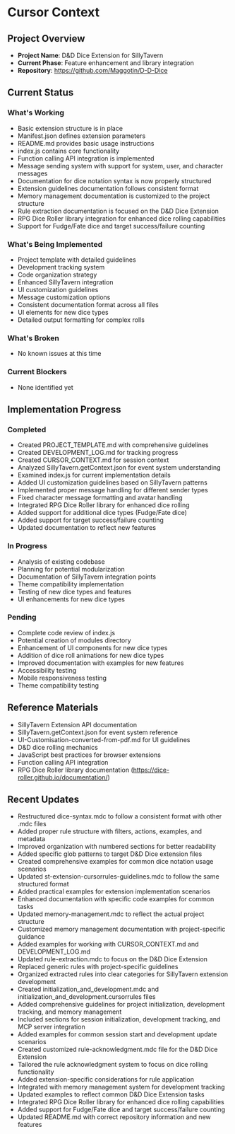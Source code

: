 # Cursor Context

## Project Overview
- **Project Name**: D&D Dice Extension for SillyTavern
- **Current Phase**: Feature enhancement and library integration
- **Repository**: https://github.com/Maggotin/D-D-Dice

## Current Status

### What's Working
- Basic extension structure is in place
- Manifest.json defines extension parameters
- README.md provides basic usage instructions
- index.js contains core functionality
- Function calling API integration is implemented
- Message sending system with support for system, user, and character messages
- Documentation for dice notation syntax is now properly structured
- Extension guidelines documentation follows consistent format
- Memory management documentation is customized to the project structure
- Rule extraction documentation is focused on the D&D Dice Extension
- RPG Dice Roller library integration for enhanced dice rolling capabilities
- Support for Fudge/Fate dice and target success/failure counting

### What's Being Implemented
- Project template with detailed guidelines
- Development tracking system
- Code organization strategy
- Enhanced SillyTavern integration
- UI customization guidelines
- Message customization options
- Consistent documentation format across all files
- UI elements for new dice types
- Detailed output formatting for complex rolls

### What's Broken
- No known issues at this time

### Current Blockers
- None identified yet

## Implementation Progress

### Completed
- Created PROJECT_TEMPLATE.md with comprehensive guidelines
- Created DEVELOPMENT_LOG.md for tracking progress
- Created CURSOR_CONTEXT.md for session context
- Analyzed SillyTavern.getContext.json for event system understanding
- Examined index.js for current implementation details
- Added UI customization guidelines based on SillyTavern patterns
- Implemented proper message handling for different sender types
- Fixed character message formatting and avatar handling
- Integrated RPG Dice Roller library for enhanced dice rolling
- Added support for additional dice types (Fudge/Fate dice)
- Added support for target success/failure counting
- Updated documentation to reflect new features

### In Progress
- Analysis of existing codebase
- Planning for potential modularization
- Documentation of SillyTavern integration points
- Theme compatibility implementation
- Testing of new dice types and features
- UI enhancements for new dice types

### Pending
- Complete code review of index.js
- Potential creation of modules directory
- Enhancement of UI components for new dice types
- Addition of dice roll animations for new dice types
- Improved documentation with examples for new features
- Accessibility testing
- Mobile responsiveness testing
- Theme compatibility testing

## Reference Materials
- SillyTavern Extension API documentation
- SillyTavern.getContext.json for event system reference
- UI-Customisation-converted-from-pdf.md for UI guidelines
- D&D dice rolling mechanics
- JavaScript best practices for browser extensions
- Function calling API integration
- RPG Dice Roller library documentation (https://dice-roller.github.io/documentation/)

## Recent Updates
- Restructured dice-syntax.mdc to follow a consistent format with other .mdc files
- Added proper rule structure with filters, actions, examples, and metadata
- Improved organization with numbered sections for better readability
- Added specific glob patterns to target D&D Dice extension files
- Created comprehensive examples for common dice notation usage scenarios
- Updated st-extension-cursorrules-guidelines.mdc to follow the same structured format
- Added practical examples for extension implementation scenarios
- Enhanced documentation with specific code examples for common tasks
- Updated memory-management.mdc to reflect the actual project structure
- Customized memory management documentation with project-specific guidance
- Added examples for working with CURSOR_CONTEXT.md and DEVELOPMENT_LOG.md
- Updated rule-extraction.mdc to focus on the D&D Dice Extension
- Replaced generic rules with project-specific guidelines
- Organized extracted rules into clear categories for SillyTavern extension development
- Created initialization_and_development.mdc and initialization_and_development.cursorrules files
- Added comprehensive guidelines for project initialization, development tracking, and memory management
- Included sections for session initialization, development tracking, and MCP server integration
- Added examples for common session start and development update scenarios
- Created customized rule-acknowledgment.mdc file for the D&D Dice Extension
- Tailored the rule acknowledgment system to focus on dice rolling functionality
- Added extension-specific considerations for rule application
- Integrated with memory management system for development tracking
- Updated examples to reflect common D&D Dice Extension tasks
- Integrated RPG Dice Roller library for enhanced dice rolling capabilities
- Added support for Fudge/Fate dice and target success/failure counting
- Updated README.md with correct repository information and new features 